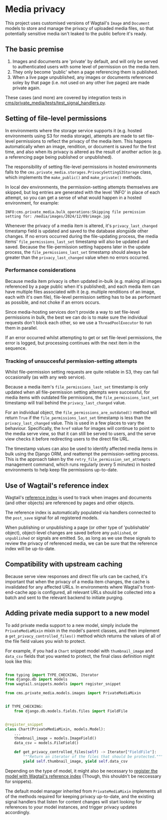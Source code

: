 # Media privacy

This project uses customised versions of Wagtail's `Image` and `Document` models to store and manage the
privacy of uploaded media files, so that potentially sensitive media isn't leaked to the public before it's ready.

## The basic premise

1. Images and documents are 'private' by default, and will only be served to authenticated users with some level of permission on the media item.
2. They only become 'public' when a page referencing them is published.
3. When a live page unpublished, any images or documents referenced soley by that page (i.e. not used on any other live pages) are made private again.

These cases (and more) are covered by integration tests in [cms/private_media/tests/test_signal_handlers.py](https://github.com/ONSdigital/dis-wagtail/tree/main/cms/private_media/tests/test_signal_handlers.py).

## Setting of file-level permissions

In environments where the storage service supports it (e.g. hosted environments using S3 for media storage), attempts are made to set file-level permissions to reflect the privacy of the media item. This happens automatically when an image, rendition, or document is saved for the first time, and also when its privacy is altered as the result of another action (e.g. a referencing page being published or unpublished).

The responsibility of setting file-level permissions in hosted environments falls to the `cms.private_media.storages.PrivacySettingS3Storage` class, which implements the `make_public()` and `make_private()` methods.

In local dev environments, the permission-setting attempts themselves are skipped, but log entries are generated with the level 'INFO' in place of each attempt, so  you can get a sense of what would happen in a hosted environment, for example:

```
INFO:cms.private_media.bulk_operations:Skipping file permission setting for: /media/images/2024/12/09/image.jpg
```

Whenever the privacy of a media item is altered, it's `privacy_last_changed` timestamp field is updated and saved to the database alongside other changes.
If no errors occurred during the file-updating process, the media items' `file_permissions_last_set` timestamp will also be updated and saved. Because the file-permission setting happens later in the update process, the `file_permissions_last_set` timestamp should always be greater than the `privacy_last_changed` value when no errors occurred.

### Performance considerations

Because media item privacy is often updated in-bulk (e.g. making all images referenced by a page public when it's published), and each media item can have multiple files associated with it (e.g. multiple renditions of an image, each with it's own file), file-level permission setting has to be as performant as possible, and not choke if an errors occurs.

Since media-hosting services don't provide a way to set file-level permissions in bulk, the best we can do is to make sure the individual requests don't block each other, so we use a `ThreadPoolExecutor` to run them in parallel.

If an error occurred whilst attempting to get or set file-level permissions, the error is logged, but processing continues with the next item in the sequence.

### Tracking of unsuccesful permission-setting attempts

Whilst file-permission setting requests are quite reliable in S3, they can fail occasionally (as with any web service).

Because a media item's `file_permissions_last_set` timestamp is only updated when all file-permission setting attempts were successful, for media items with outdated file permissions, the `file_permissions_last_set` timestamp will trail behind the `privacy_last_changed` value.

For an individual object, the `file_permissions_are_outdated()` method will return `True` if the `file_permissions_last_set` timestamp is less than the `privacy_last_changed` value. This is used in a few places to vary the behaviour. Specifically, the `href` value for images will continue to point to the media serve view, so that it can still be served to users, and the serve view checks it before redirecting users to the direct file URL.

The timestamp values can also be used to identify affected media items in bulk using the Django ORM, and reattempt the permission-setting process. This is the approach taken by the `retry_file_permission_set_attempts` management command, which runs regularly (every 5 minutes) in hosted environments to help keep file permissions up-to-date.

## Use of Wagtail's reference index

Wagtail's [reference index](https://docs.wagtail.org/en/stable/advanced_topics/reference_index.html) is used to track when images and documents (and other objects) are referenced by pages and other objects.

The reference index is automatically populated via handlers connected to the `post_save` signal for all registered models.

When publishing or unpublishing a page (or other type of 'publishable' object), object-level changes are saved before any `published`, or `unpublished` or signals are emitted. So, as long as we use these signals to review the privacy
of referenced media, we can be sure that the reference index will be up-to-date.

## Compatibility with upstream caching

Because serve view responses and direct file urls can be cached, it's important that when the privacy of a media item changes, the cache
is invalidated for any affected URLs. In environments where Wagtail's front-end-cache app is configured, all relevant URLs should be collected into a batch and sent to the relevant backend to initiate purging.

## Adding private media support to a new model

To add private media support to a new model, simply include the `PrivateMediaMixin` mixin in the model's parent classes, and then implement a `get_privacy_controlled_files()` method which returns the values of all of the file field values you wish to protect.

For example, if you had a `Chart` snippet model with `thumbnail_image` and `data_csv` fields that you wanted to protect, the final class definition might look like this:

```python

from typing import TYPE_CHECKING, Iterator
from django.db import models
from wagtail.snippets.models import register_snippet

from cms.private_media.models.images import PrivateMediaMixin


if TYPE_CHECKING:
    from django.db.models.fields.files import FieldFile


@register_snippet
class Chart(PrivateMediaMixin, models.Model):
    ...
    thumbnail_image = models.ImageField()
    data_csv = models.FileField()

    def get_privacy_controlled_files(self) -> Iterator["FieldFile"]:
        """Return an iterator of the files that should be protected."""
        yield self.thumbnail_image, yield self.data_csv
```

Depending on the type of model, it might also be necessary to [register the model with Wagtail's reference index](https://docs.wagtail.org/en/v6.3.1/advanced_topics/reference_index.html) (Though, this shouldn't be neccessary for snippets).

The default model manager inherited from `PrivateMediaMixin` implements all of the methods required for keeping privacy up-to-date, and the existing signal handlers that listen for content changes will start looking for references to your model instances, and trigger privacy updates accordingly.
